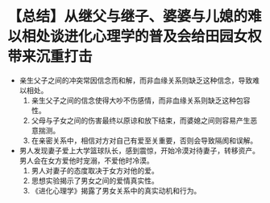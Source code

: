 # 【总结】从继父与继子、婆婆与儿媳的难以相处谈进化心理学的普及会给田园女权带来沉重打击

-   亲生父子之间的冲突常因信念而和解，而非血缘关系则缺乏这种信念，导致难以相处。
    1.  亲生父子之间的信念使得大吵不伤感情，而非血缘关系则缺乏这种包容性。
    2.  父母与子女之间的伤害最终以原谅和放下结束，而婆媳之间则容易产生恶意揣测。
    3.  在亲密关系中，相信对方对自己有爱至关重要，否则会导致隔阂和误解。
-   男人发现妻子爱上大学篮球队长，感到震惊，开始冷漠对待妻子，转移资产。男人会在女方爱他时宠溺，不爱他时冷漠。
    1.  男人对妻子的态度取决于女方对他的爱。
    2.  思想实验揭示了男女之间的爱情真实性。
    3.  《进化心理学》揭露了男女关系中的真实动机和行为。